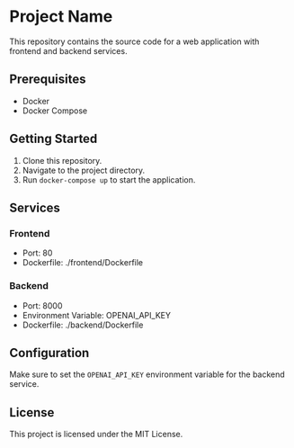 # Project Name

This repository contains the source code for a web application with frontend and
backend services.

## Prerequisites

- Docker
- Docker Compose

## Getting Started

1. Clone this repository.
2. Navigate to the project directory.
3. Run `docker-compose up` to start the application.

## Services

### Frontend

- Port: 80
- Dockerfile: ./frontend/Dockerfile

### Backend

- Port: 8000
- Environment Variable: OPENAI_API_KEY
- Dockerfile: ./backend/Dockerfile

## Configuration

Make sure to set the `OPENAI_API_KEY` environment variable for the backend
service.

## License

This project is licensed under the MIT License.

